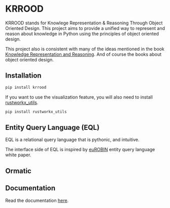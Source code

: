 # KRROOD
KRROOD stands for Knowlege Representation & Reasoning Through Object Oriented Design. This project aims to provide a
unified way to represent and reason about knowledge in Python using the principles of object oriented design.

This project also is consistent with many of the ideas mentioned in the book
[Knowledge Representation and Reasoning](https://www.oreilly.com/library/view/knowledge-representation-and/9781558609327/).
And of course the books about object oriented design.

## Installation

```bash
pip install krrood
```
If you want to use the visualization feature, you will also need to install [rustworkx_utils](https://github.com/AbdelrhmanBassiouny/rustworkx_utils).
```bash
pip install rustworkx_utils
```

## Entity Query Language (EQL)

EQL is a relational query language that is pythonic, and intuitive.

The interface side of EQL is inspired by [euROBIN](https://www.eurobin-project.eu/) entity query language white paper.

## Ormatic

## Documentation

Read the documentation [here]().
